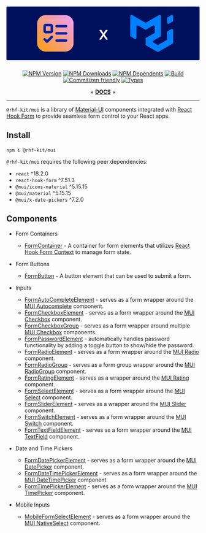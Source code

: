 <div align="center">

# ![@rhf-kit/mui](https://github.com/dev-youngstown/rhf-kit/blob/fa900a23713467d40ddaf92008e7a0c7a2f61bd3/.github/banner.png)

[![NPM Version](https://flat.badgen.net/npm/v/@rhf-kit/mui)](https://www.npmjs.com/package/@rhf-kit/mui)
[![NPM Downloads](https://flat.badgen.net/npm/dm/@rhf-kit/mui)](https://www.npmjs.com/package/@rhf-kit/mui)
[![NPM Dependents](https://flat.badgen.net/npm/dependents/@rhf-kit/mui)](https://www.npmjs.com/package/@rhf-kit/mui)
[![Build](https://img.shields.io/github/actions/workflow/status/dev-youngstown/rhf-kit/npm-publish.yml?branch=main&style=flat-square)](https://github.com/dev-youngstown/rhf-kit/actions)
[![Commitizen friendly](https://img.shields.io/badge/commitizen-friendly-brightgreen.svg)](http://commitizen.github.io/cz-cli/)
[![Types](https://flat.badgen.net/npm/types/@rhf-kit/mui)](https://www.npmjs.com/package/@rhf-kit/mui)

× **[DOCS](https://dev-youngstown.github.io/rhf-kit)** ×

</div>

---

`@rhf-kit/mui` is a library of [Material-UI](https://material-ui.com/) components integrated with [React Hook Form](https://react-hook-form.com/) to provide seamless form control to your React apps.

## Install

```shell
npm i @rhf-kit/mui
```

`@rhf-kit/mui` requires the following peer dependencies:

- `react` ^18.2.0
- `react-hook-form` ^7.51.3
- `@mui/icons-material` ^5.15.15
- `@mui/material` ^5.15.15
- `@mui/x-date-pickers` ^7.2.0

## Components

- Form Containers

  - [FormContainer](https://dev-youngstown.github.io/rhf-kit/?path=/docs/rhf-kit-mui-form-container--docs) - A container for form elements that utilizes [React Hook Form Context](https://react-hook-form.com/api#useFormContext) to manage form state.

- Form Buttons

  - [FormButton](https://dev-youngstown.github.io/rhf-kit/?path=/docs/react-hook-form-kit-material-ui-form-button--docs) - A button element that can be used to submit a form.

- Inputs

  - [FormAutoCompleteElement](https://dev-youngstown.github.io/rhf-kit/?path=/docs/react-hook-form-kit-material-ui-form-auto-complete-element--docs) - serves as a form wrapper around the [MUI Autocomplete](https://mui.com/material-ui/react-autocomplete/) component.
  - [FormCheckboxElement](https://dev-youngstown.github.io/rhf-kit/?path=/docs/react-hook-form-kit-material-ui-form-checkbox-element--docs) - serves as a form wrapper around the [MUI Checkbox](https://mui.com/material-ui/react-checkbox/) component.
  - [FormCheckboxGroup](https://dev-youngstown.github.io/rhf-kit/?path=/docs/react-hook-form-kit-material-ui-form-checkbox-group--docs) - serves as a form wrapper around multiple [MUI Checkbox](https://mui.com/material-ui/react-checkbox/) components.
  - [FormPasswordElement](https://dev-youngstown.github.io/rhf-kit/?path=/docs/react-hook-form-kit-material-ui-form-password-element--docs) - automatically handles password functionality by adding a toggle button to show/hide the password.
  - [FormRadioElement](https://dev-youngstown.github.io/rhf-kit/?path=/docs/react-hook-form-kit-material-ui-form-radio--docs) - serves as a form wrapper around the [MUI Radio](https://mui.com/material-ui/api/radio/) component.
  - [FormRadioGroup](https://dev-youngstown.github.io/rhf-kit/?path=/docs/react-hook-form-kit-material-ui-form-radio-group--docs) - serves as a form group wrapper around the [MUI RadioGroup](https://mui.com/material-ui/react-radio-button/) component.
  - [FormRatingElement](https://dev-youngstown.github.io/rhf-kit/?path=/docs/react-hook-form-kit-material-ui-form-rating-element--docs) - serves as a wrapper around the [MUI Rating](https://mui.com/material-ui/react-rating/) component.
  - [FormSelectElement](https://dev-youngstown.github.io/rhf-kit/?path=/docs/react-hook-form-kit-material-ui-form-select-element--docs) - serves as a form wrapper around the [MUI Select](https://mui.com/material-ui/react-select/) component.
  - [FormSliderElement](https://dev-youngstown.github.io/rhf-kit/?path=/docs/react-hook-form-kit-material-ui-form-slider-element--docs) - serves as a wrapper around the [MUI Slider](https://mui.com/material-ui/react-slider/) component.
  - [FormSwitchElement](https://dev-youngstown.github.io/rhf-kit/?path=/docs/react-hook-form-kit-material-ui-form-switch-element--docs) - serves as a form wrapper around the [MUI Switch](https://mui.com/material-ui/react-switch/) component.
  - [FormTextFieldElement](https://dev-youngstown.github.io/rhf-kit/?path=/docs/react-hook-form-kit-material-ui-form-text-field-element--docs) - serves as a form wrapper around the [MUI TextField](https://mui.com/material-ui/react-text-field/) component.

- Date and Time Pickers

  - [FormDatePickerElement](https://dev-youngstown.github.io/rhf-kit/?path=/docs/react-hook-form-kit-material-ui-form-date-picker-element--docs) - serves as a form wrapper around the [MUI DatePicker](https://mui.com/x/react-date-pickers/date-picker/) component.
  - [FormDateTimePickerElement](https://dev-youngstown.github.io/rhf-kit/?path=/docs/react-hook-form-kit-material-ui-form-date-time-picker-element--docs) - serves as a form wrapper around the [MUI DateTimePicker](https://mui.com/x/react-date-pickers/date-time-picker/) component
  - [FormTimePickerElement](https://dev-youngstown.github.io/rhf-kit/?path=/docs/react-hook-form-kit-material-ui-form-time-picker-element--docs) - serves as a form wrapper around the [MUI TimePicker](https://mui.com/x/react-date-pickers/time-picker/) component.

- Mobile Inputs

  - [MobileFormSelectElement](https://dev-youngstown.github.io/rhf-kit/?path=/docs/react-hook-form-kit-material-ui-mobile-form-select-element--docs) - serves as a form wrapper around the [MUI NativeSelect](https://mui.com/material-ui/api/native-select/) component.
